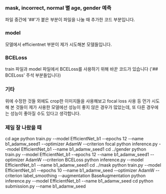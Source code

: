 ### mask, incorrect, normal 별 age, gender 예측
파일 중간에 '##'가 붙은 부분이 파일을 나눌 때 추가한 코드 부분입니다.
### model
모델에서 efficientnet 부분이 제가 시도해본 모델들입니다.
### BCELoss
train 파일과 model 파일에서 BCELoss를 사용하기 위해 바꾼 코드가 있습니다 ('## BCELoss' 주석 부분들입니다)
### 기타
위에 수정한 것들 외에도 crop한 이미지들을 사용해보고 focal loss 사용 등 먼가 시도해 본 것들이 제가 사용한 모델에선 성능이 좋지 않은 경우가 많았는데, 또 다른 경우에는 성능이 좋아질 수도 있다고 생각합니다. 
### 제일 잘 나왔을 때 
cd age
python train.py --model EfficientNet_b1 --epochs 12 --name b1_adamw_seed1 --optimizer AdamW --criterion focal
python inference.py --model EfficientNet_b1 --name b1_adamw_seed1
cd ../gender
python train.py --model EfficientNet_b1 --epochs 12 --name b1_adamw_seed1 --optimizer AdamW --criterion BCELoss
python inference.py --model EfficientNet_b1 --name b1_adamw_seed1
cd ../mask
python train.py --model EfficientNet_b1 --epochs 10 --name b1_adamw_seed --optimizer AdamW --criterion label_smoothing --augmentation BaseAugmentation
python inference.py --model EfficientNet_b1 --name b1_adamw_seed
cd
python submission.py --name b1_adamw_seed
